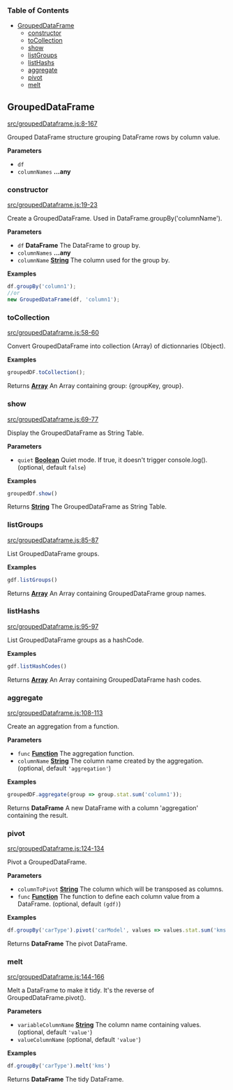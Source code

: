 <!-- Generated by documentation.js. Update this documentation by updating the source code. -->

### Table of Contents

-   [GroupedDataFrame](#groupeddataframe)
    -   [constructor](#constructor)
    -   [toCollection](#tocollection)
    -   [show](#show)
    -   [listGroups](#listgroups)
    -   [listHashs](#listhashs)
    -   [aggregate](#aggregate)
    -   [pivot](#pivot)
    -   [melt](#melt)

## GroupedDataFrame

[src/groupedDataframe.js:8-167](https://github.com/Gmousse/dataframe-js/blob/be011ebfc23b665389ea4c53f48d2c7216d2620e/src/groupedDataframe.js#L8-L167 "Source code on GitHub")

Grouped DataFrame structure grouping DataFrame rows by column value.

**Parameters**

-   `df`  
-   `columnNames` **...any** 

### constructor

[src/groupedDataframe.js:19-23](https://github.com/Gmousse/dataframe-js/blob/be011ebfc23b665389ea4c53f48d2c7216d2620e/src/groupedDataframe.js#L19-L23 "Source code on GitHub")

Create a GroupedDataFrame. Used in DataFrame.groupBy('columnName').

**Parameters**

-   `df` **DataFrame** The DataFrame to group by.
-   `columnNames` **...any** 
-   `columnName` **[String](https://developer.mozilla.org/en-US/docs/Web/JavaScript/Reference/Global_Objects/String)** The column used for the group by.

**Examples**

```javascript
df.groupBy('column1');
//or
new GroupedDataFrame(df, 'column1');
```

### toCollection

[src/groupedDataframe.js:58-60](https://github.com/Gmousse/dataframe-js/blob/be011ebfc23b665389ea4c53f48d2c7216d2620e/src/groupedDataframe.js#L58-L60 "Source code on GitHub")

Convert GroupedDataFrame into collection (Array) of dictionnaries (Object).

**Examples**

```javascript
groupedDF.toCollection();
```

Returns **[Array](https://developer.mozilla.org/en-US/docs/Web/JavaScript/Reference/Global_Objects/Array)** An Array containing group: {groupKey, group}.

### show

[src/groupedDataframe.js:69-77](https://github.com/Gmousse/dataframe-js/blob/be011ebfc23b665389ea4c53f48d2c7216d2620e/src/groupedDataframe.js#L69-L77 "Source code on GitHub")

Display the GroupedDataFrame as String Table.

**Parameters**

-   `quiet` **[Boolean](https://developer.mozilla.org/en-US/docs/Web/JavaScript/Reference/Global_Objects/Boolean)** Quiet mode. If true, it doesn't trigger console.log(). (optional, default `false`)

**Examples**

```javascript
groupedDf.show()
```

Returns **[String](https://developer.mozilla.org/en-US/docs/Web/JavaScript/Reference/Global_Objects/String)** The GroupedDataFrame as String Table.

### listGroups

[src/groupedDataframe.js:85-87](https://github.com/Gmousse/dataframe-js/blob/be011ebfc23b665389ea4c53f48d2c7216d2620e/src/groupedDataframe.js#L85-L87 "Source code on GitHub")

List GroupedDataFrame groups.

**Examples**

```javascript
gdf.listGroups()
```

Returns **[Array](https://developer.mozilla.org/en-US/docs/Web/JavaScript/Reference/Global_Objects/Array)** An Array containing GroupedDataFrame group names.

### listHashs

[src/groupedDataframe.js:95-97](https://github.com/Gmousse/dataframe-js/blob/be011ebfc23b665389ea4c53f48d2c7216d2620e/src/groupedDataframe.js#L95-L97 "Source code on GitHub")

List GroupedDataFrame groups as a hashCode.

**Examples**

```javascript
gdf.listHashCodes()
```

Returns **[Array](https://developer.mozilla.org/en-US/docs/Web/JavaScript/Reference/Global_Objects/Array)** An Array containing GroupedDataFrame hash codes.

### aggregate

[src/groupedDataframe.js:108-113](https://github.com/Gmousse/dataframe-js/blob/be011ebfc23b665389ea4c53f48d2c7216d2620e/src/groupedDataframe.js#L108-L113 "Source code on GitHub")

Create an aggregation from a function.

**Parameters**

-   `func` **[Function](https://developer.mozilla.org/en-US/docs/Web/JavaScript/Reference/Statements/function)** The aggregation function.
-   `columnName` **[String](https://developer.mozilla.org/en-US/docs/Web/JavaScript/Reference/Global_Objects/String)** The column name created by the aggregation. (optional, default `'aggregation'`)

**Examples**

```javascript
groupedDF.aggregate(group => group.stat.sum('column1'));
```

Returns **DataFrame** A new DataFrame with a column 'aggregation' containing the result.

### pivot

[src/groupedDataframe.js:124-134](https://github.com/Gmousse/dataframe-js/blob/be011ebfc23b665389ea4c53f48d2c7216d2620e/src/groupedDataframe.js#L124-L134 "Source code on GitHub")

Pivot a GroupedDataFrame.

**Parameters**

-   `columnToPivot` **[String](https://developer.mozilla.org/en-US/docs/Web/JavaScript/Reference/Global_Objects/String)** The column which will be transposed as columns.
-   `func` **[Function](https://developer.mozilla.org/en-US/docs/Web/JavaScript/Reference/Statements/function)** The function to define each column value from a DataFrame. (optional, default `(gdf)`)

**Examples**

```javascript
df.groupBy('carType').pivot('carModel', values => values.stat.sum('kms'))
```

Returns **DataFrame** The pivot DataFrame.

### melt

[src/groupedDataframe.js:144-166](https://github.com/Gmousse/dataframe-js/blob/be011ebfc23b665389ea4c53f48d2c7216d2620e/src/groupedDataframe.js#L144-L166 "Source code on GitHub")

Melt a DataFrame to make it tidy. It's the reverse of GroupedDataFrame.pivot().

**Parameters**

-   `variableColumnName` **[String](https://developer.mozilla.org/en-US/docs/Web/JavaScript/Reference/Global_Objects/String)** The column name containing values. (optional, default `'value'`)
-   `valueColumnName`   (optional, default `'value'`)

**Examples**

```javascript
df.groupBy('carType').melt('kms')
```

Returns **DataFrame** The tidy DataFrame.
